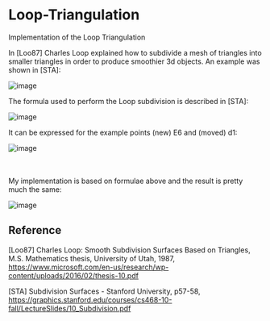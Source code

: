 # Loop-Triangulation
Implementation of the Loop Triangulation

In [Loo87] Charles Loop explained how to subdivide a mesh of triangles into smaller triangles in order to produce smoothier 3d objects.
An example was shown in [STA]:

![image](https://user-images.githubusercontent.com/101653815/170862539-4b3ddee3-6d7d-42bb-bf29-15a2c5d7d263.png)

The formula used to perform the Loop subdivision is described in [STA]:

![image](https://user-images.githubusercontent.com/101653815/170862634-9764e996-cf47-4a50-8cdb-faed0e07c46a.png)

It can be expressed for the example points (new) E6 and (moved) d1:

![image](https://user-images.githubusercontent.com/101653815/170858223-5e188bcd-242f-4536-a455-ad17c1271752.png)

<br><br>
My implementation is based on formulae above and the result is pretty much the same:

![image](https://user-images.githubusercontent.com/101653815/170863180-ed0835a0-5a05-4699-8415-e8f077cba356.png)


Reference
---------
[Loo87] Charles Loop: Smooth Subdivision Surfaces Based on Triangles, M.S. Mathematics thesis, University of Utah, 1987, https://www.microsoft.com/en-us/research/wp-content/uploads/2016/02/thesis-10.pdf

[STA] Subdivision Surfaces - Stanford University, p57-58, https://graphics.stanford.edu/courses/cs468-10-fall/LectureSlides/10_Subdivision.pdf

